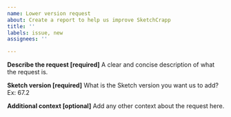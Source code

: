 ```yaml
---
name: Lower version request
about: Create a report to help us improve SketchCrapp
title: ''
labels: issue, new
assignees: ''

---
```


**Describe the request [required]**
A clear and concise description of what the request is.

**Sketch version [required]**
What is the Sketch version you want us to add?
Ex: 67.2

**Additional context [optional]**
Add any other context about the request here.
